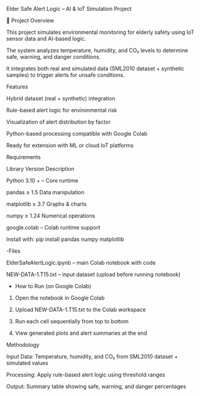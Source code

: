 Elder Safe Alert Logic – AI & IoT Simulation Project


📄 Project Overview

This project simulates environmental monitoring for elderly safety using IoT sensor data and AI-based logic.

The system analyzes temperature, humidity, and CO₂ levels to determine safe, warning, and danger conditions.

It integrates both real and simulated data (SML2010 dataset + synthetic samples) to trigger alerts for unsafe conditions.


Features
 
Hybrid dataset (real + synthetic) integration

Rule-based alert logic for environmental risk

Visualization of alert distribution by factor

Python-based processing compatible with Google Colab

Ready for extension with ML or cloud IoT platforms


Requirements

Library	Version	Description

Python 3.10 +	–	Core runtime

pandas	≥ 1.5	Data manipulation

matplotlib	≥ 3.7	Graphs & charts

numpy	≥ 1.24	Numerical operations

google.colab	–	Colab runtime support


Install with:
pip install pandas numpy matplotlib

-Files

ElderSafeAlertLogic.ipynb – main Colab notebook with code

NEW-DATA-1.T15.txt – input dataset (upload before running notebook)


- How to Run (on Google Colab)
 
1. Open the notebook in Google Colab

2. Upload NEW-DATA-1.T15.txt to the Colab workspace
   
3. Run each cell sequentially from top to bottom
   
4. View generated plots and alert summaries at the end
   
Methodology

Input Data: Temperature, humidity, and CO₂ from SML2010 dataset + simulated values

Processing: Apply rule-based alert logic using threshold ranges

Output: Summary table showing safe, warning, and danger percentages
